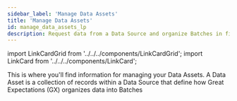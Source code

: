 ```yaml
---
sidebar_label: 'Manage Data Assets'
title: 'Manage Data Assets'
id: manage_data_assets_lp
description: Request data from a Data Source and organize Batches in file-based and SQL Data Assets.
---
```


import LinkCardGrid from '../../../components/LinkCardGrid';
import LinkCard from '../../../components/LinkCard';

<p class="DocItem__header-description">This is where you'll find information for managing your Data Assets. A Data Asset is a collection of records within a Data Source that define how Great Expectations (GX) organizes data into Batches </p>

<LinkCardGrid>
  <LinkCard topIcon label="Request data from a Data Asset" description="Request data from a Data Source" href="/docs/oss/guides/connecting_to_your_data/fluent/batch_requests/how_to_request_data_from_a_data_asset" icon="/img/request_icon.svg" />
  <LinkCard topIcon label="Organize Batches in a file-based Data Asset" description="Organize Batches in a file-based Data Asset" href="/docs/oss/guides/connecting_to_your_data/fluent/data_assets/how_to_organize_batches_in_a_file_based_data_asset" icon="/img/organize_icon.svg" />
  <LinkCard topIcon label="Manage SQL Data Assets" description="Connect GX to SQL tables and data returned by SQL database queries, and organize Batches in a SQL Data Asset" href="/docs/oss/guides/connecting_to_your_data/fluent/database/sql_data_assets" icon="/img/manage_sql_icon.svg" />
</LinkCardGrid>

